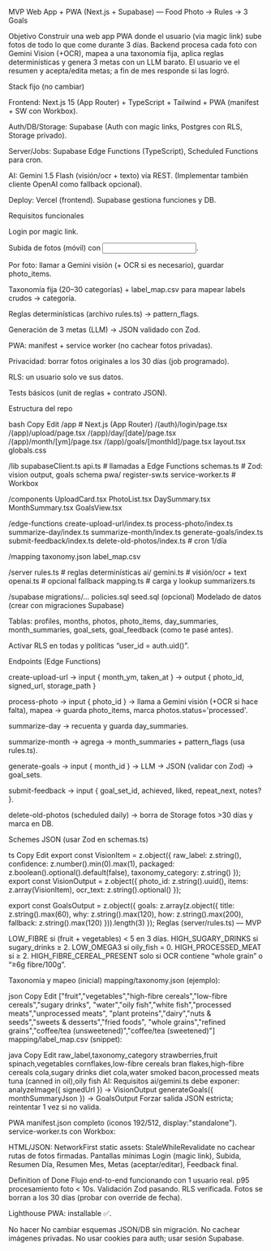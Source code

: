 MVP Web App + PWA (Next.js + Supabase) — Food Photo → Rules → 3 Goals

Objetivo
Construir una web app PWA donde el usuario (via magic link) sube fotos de todo lo que come durante 3 días.
Backend procesa cada foto con Gemini Vision (+OCR), mapea a una taxonomía fija, aplica reglas determinísticas y genera 3 metas con un LLM barato.
El usuario ve el resumen y acepta/edita metas; a fin de mes responde si las logró.

Stack fijo (no cambiar)

Frontend: Next.js 15 (App Router) + TypeScript + Tailwind + PWA (manifest + SW con Workbox).

Auth/DB/Storage: Supabase (Auth con magic links, Postgres con RLS, Storage privado).

Server/Jobs: Supabase Edge Functions (TypeScript), Scheduled Functions para cron.

AI: Gemini 1.5 Flash (visión/ocr + texto) vía REST. (Implementar también cliente OpenAI como fallback opcional).

Deploy: Vercel (frontend). Supabase gestiona funciones y DB.

Requisitos funcionales

Login por magic link.

Subida de fotos (móvil) con <input accept="image/*" capture="environment">.

Por foto: llamar a Gemini visión (+ OCR si es necesario), guardar photo_items.

Taxonomía fija (20–30 categorías) + label_map.csv para mapear labels crudos → categoría.

Reglas determinísticas (archivo rules.ts) → pattern_flags.

Generación de 3 metas (LLM) → JSON validado con Zod.

PWA: manifest + service worker (no cachear fotos privadas).

Privacidad: borrar fotos originales a los 30 días (job programado).

RLS: un usuario solo ve sus datos.

Tests básicos (unit de reglas + contrato JSON).

Estructura del repo

bash
Copy
Edit
/app                      # Next.js (App Router)
  /(auth)/login/page.tsx
  /(app)/upload/page.tsx
  /(app)/day/[date]/page.tsx
  /(app)/month/[ym]/page.tsx
  /(app)/goals/[monthId]/page.tsx
  layout.tsx
  globals.css

/lib
  supabaseClient.ts
  api.ts                  # llamadas a Edge Functions
  schemas.ts              # Zod: vision output, goals schema
  pwa/
    register-sw.ts
    service-worker.ts     # Workbox

/components
  UploadCard.tsx
  PhotoList.tsx
  DaySummary.tsx
  MonthSummary.tsx
  GoalsView.tsx

/edge-functions
  create-upload-url/index.ts
  process-photo/index.ts
  summarize-day/index.ts
  summarize-month/index.ts
  generate-goals/index.ts
  submit-feedback/index.ts
  delete-old-photos/index.ts  # cron 1/día

/mapping
  taxonomy.json
  label_map.csv

/server
  rules.ts                # reglas determinísticas
  ai/
    gemini.ts             # visión/ocr + text
    openai.ts             # opcional fallback
  mapping.ts              # carga y lookup
  summarizers.ts

/supabase
  migrations/...
  policies.sql
  seed.sql (opcional)
Modelado de datos (crear con migraciones Supabase)

Tablas: profiles, months, photos, photo_items, day_summaries, month_summaries, goal_sets, goal_feedback (como te pasé antes).

Activar RLS en todas y políticas “user_id = auth.uid()”.

Endpoints (Edge Functions)

create-upload-url → input { month_ym, taken_at } → output { photo_id, signed_url, storage_path }

process-photo → input { photo_id } → llama a Gemini visión (+OCR si hace falta), mapea → guarda photo_items, marca photos.status='processed'.

summarize-day → recuenta y guarda day_summaries.

summarize-month → agrega → month_summaries + pattern_flags (usa rules.ts).

generate-goals → input { month_id } → LLM → JSON (validar con Zod) → goal_sets.

submit-feedback → input { goal_set_id, achieved, liked, repeat_next, notes? }.

delete-old-photos (scheduled daily) → borra de Storage fotos >30 días y marca en DB.

Schemes JSON (usar Zod en schemas.ts)

ts
Copy
Edit
export const VisionItem = z.object({
  raw_label: z.string(),
  confidence: z.number().min(0).max(1),
  packaged: z.boolean().optional().default(false),
  taxonomy_category: z.string()
});
export const VisionOutput = z.object({
  photo_id: z.string().uuid(),
  items: z.array(VisionItem),
  ocr_text: z.string().optional()
});

export const GoalsOutput = z.object({
  goals: z.array(z.object({
    title: z.string().max(60),
    why: z.string().max(120),
    how: z.string().max(200),
    fallback: z.string().max(120)
  })).length(3)
});
Reglas (server/rules.ts) — MVP

LOW_FIBRE si (fruit + vegetables) < 5 en 3 días.
HIGH_SUGARY_DRINKS si sugary_drinks ≥ 2.
LOW_OMEGA3 si oily_fish = 0.
HIGH_PROCESSED_MEAT si ≥ 2.
HIGH_FIBRE_CEREAL_PRESENT solo si OCR contiene “whole grain” o “≥6g fibre/100g”.

Taxonomía y mapeo (inicial)
mapping/taxonomy.json (ejemplo):

json
Copy
Edit
["fruit","vegetables","high-fibre cereals","low-fibre cereals","sugary drinks",
 "water","oily fish","white fish","processed meats","unprocessed meats",
 "plant proteins","dairy","nuts & seeds","sweets & desserts","fried foods",
 "whole grains","refined grains","coffee/tea (unsweetened)","coffee/tea (sweetened)"]
mapping/label_map.csv (snippet):

java
Copy
Edit
raw_label,taxonomy_category
strawberries,fruit
spinach,vegetables
cornflakes,low-fibre cereals
bran flakes,high-fibre cereals
cola,sugary drinks
diet cola,water
smoked bacon,processed meats
tuna (canned in oil),oily fish
AI: Requisitos
ai/gemini.ts debe exponer:
analyzeImage({ signedUrl }) -> VisionOutput
generateGoals({ monthSummaryJson }) -> GoalsOutput
Forzar salida JSON estricta; reintentar 1 vez si no valida.

PWA
manifest.json completo (iconos 192/512, display:"standalone").
service-worker.ts con Workbox:

HTML/JSON: NetworkFirst
static assets: StaleWhileRevalidate
no cachear rutas de fotos firmadas.
Pantallas mínimas
Login (magic link), Subida, Resumen Día, Resumen Mes, Metas (aceptar/editar), Feedback final.

Definition of Done
Flujo end-to-end funcionando con 1 usuario real.
p95 procesamiento foto < 10s.
Validación Zod pasando.
RLS verificada.
Fotos se borran a los 30 días (probar con override de fecha).

Lighthouse PWA: installable ✅.

No hacer
No cambiar esquemas JSON/DB sin migración.
No cachear imágenes privadas.
No usar cookies para auth; usar sesión Supabase.